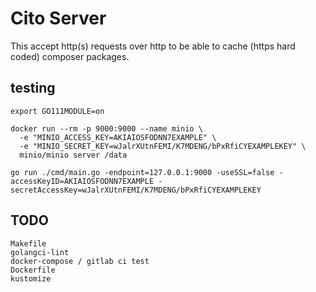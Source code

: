 # Cito Server

This accept http(s) requests over http to be able to cache (https hard coded) composer packages.

## testing

```
export GO111MODULE=on

docker run --rm -p 9000:9000 --name minio \
  -e "MINIO_ACCESS_KEY=AKIAIOSFODNN7EXAMPLE" \
  -e "MINIO_SECRET_KEY=wJalrXUtnFEMI/K7MDENG/bPxRfiCYEXAMPLEKEY" \
  minio/minio server /data

go run ./cmd/main.go -endpoint=127.0.0.1:9000 -useSSL=false -accessKeyID=AKIAIOSFODNN7EXAMPLE -secretAccessKey=wJalrXUtnFEMI/K7MDENG/bPxRfiCYEXAMPLEKEY
```

## TODO

```
Makefile
golangci-lint
docker-compose / gitlab ci test
Dockerfile
kustomize
```
